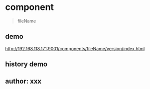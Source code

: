 # component

> fileName

## demo
<a href='http://192.168.118.171:9001/components/fileName/version/index.html'>http://192.168.118.171:9001/components/fileName/version/index.html</a>


## history demo
<a href=''></a>


## author: xxx
